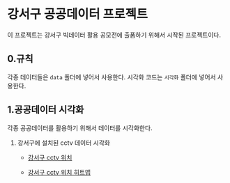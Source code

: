 # 강서구 공공데이터 프로젝트
이 프로젝트는 강서구 빅데이터 활용 공모전에 출품하기 위해서 시작된 프로젝트이다.

## 0.규칙
각종 데이터들은 `data` 폴더에 넣어서 사용한다.
시각화 코드는 `시각화` 폴더에 넣어서 사용한다.

## 1.공공데이터 시각화
각종 공공데이터를 활용하기 위해서 데이터를 시각화한다.
1. 강서구에 설치된 cctv 데이터 시각화

   + [강서구 cctv 위치](file:///C:/sh/study/%EA%B0%95%EC%84%9C%EA%B5%AC%20%EB%B9%85%EB%8D%B0%EC%9D%B4%ED%84%B0/%EC%8B%9C%EA%B0%81%ED%99%94/%EA%B0%95%EC%84%9C%EA%B5%AC%20cctv%20%EC%A7%80%EB%8F%84.html)

   + [강서구 cctv 위치 히트맵](file:///C:/sh/study/%EA%B0%95%EC%84%9C%EA%B5%AC%20%EB%B9%85%EB%8D%B0%EC%9D%B4%ED%84%B0/%EC%8B%9C%EA%B0%81%ED%99%94/%EA%B0%95%EC%84%9C%EA%B5%AC%20cctv%20%ED%9E%88%ED%8A%B8%EB%A7%B5.html)

     
